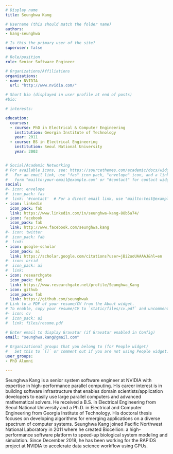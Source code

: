 ```yaml
---
# Display name
title: Seunghwa Kang

# Username (this should match the folder name)
authors:
- kang-seunghwa

# Is this the primary user of the site?
superuser: false

# Role/position
role: Senior Software Engineer

# Organizations/Affiliations
organizations:
- name: NVIDIA
  url: "http://www.nvidia.com/"

# Short bio (displayed in user profile at end of posts)
#bio: 

# interests:

education:
  courses:
  - course: PhD in Electrical & Computer Engineering
    institution: Georgia Institute of Technology
    year: 2011
  - course: BS in Electrical Engineering
    institution: Seoul National University
    year: 2003


# Social/Academic Networking
# For available icons, see: https://sourcethemes.com/academic/docs/widgets/#icons
#   For an email link, use "fas" icon pack, "envelope" icon, and a link in the
#   form "mailto:your-email@example.com" or "#contact" for contact widget.
social:
#- icon: envelope
#  icon_pack: fas
#  link: '#contact'  # For a direct email link, use "mailto:test@example.org".
- icon: linkedin
  icon_pack: fab
  link: https://www.linkedin.com/in/seunghwa-kang-88b5a74/
- icon: facebook
  icon_pack: fab
  link: http://www.facebook.com/seunghwa.kang
#- icon: twitter
#  icon_pack: fab
#  link:
- icon: google-scholar
  icon_pack: ai
  link: https://scholar.google.com/citations?user=jBi2uoUAAAAJ&hl=en
#- icon: orcid
#  icon_pack: ai
#  link:
- icon: researchgate
  icon_pack: fab
  link: https://www.researchgate.net/profile/Seunghwa_Kang
- icon: github
  icon_pack: fab
  link: https://github.com/seunghwak
# Link to a PDF of your resume/CV from the About widget.
# To enable, copy your resume/CV to `static/files/cv.pdf` and uncomment the lines below.  
#- icon: cv
#  icon_pack: ai
#  link: files/resume.pdf

# Enter email to display Gravatar (if Gravatar enabled in Config)
email: "seunghwa.kang@gmail.com"
  
# Organizational groups that you belong to (for People widget)
#   Set this to `[]` or comment out if you are not using People widget.  
user_groups:
- PhD Alumni

---
```


Seunghwa Kang is a senior system software engineer at NVIDIA with expertise in high-performance parallel computing. His career interest is in building software infrastructure that enables domain scientists/application developers to easily use large parallel computers and advanced mathematical solvers. He received a B.S. in Electrical Engineering from Seoul National University and a Ph.D. in Electrical and Computer Engineering from Georgia Institute of Technology. His doctoral thesis focuses on developing algorithms for emerging applications on a diverse spectrum of computer systems.  Seunghwa Kang joined Pacific Northwest National Laboratory in 2011 where he created Biocellion: a high-performance software platform to speed-up biological system modeling and simulation. Since December 2018, he has been working for the RAPIDS project at NVIDIA to accelerate data science workflow using GPUs.
